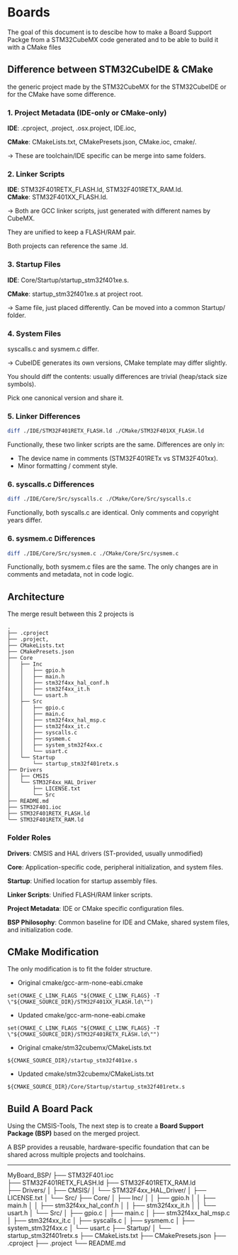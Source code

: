# Boards

The goal of this document is to descibe how to make a Board Support Packge from a STM32CubeMX code generated and to be able to build it with a CMake files


## Difference between STM32CubeIDE & CMake

the generic project made by the STM32CubeMX for the STM32CubeIDE or for the CMake have some difference.

### 1. Project Metadata (IDE-only or CMake-only)

**IDE**: .cproject, .project, .osx.project, IDE.ioc,  

**CMake**: CMakeLists.txt, CMakePresets.json, CMake.ioc, cmake/.  

→ These are toolchain/IDE specific can be merge into same folders.

### 2. Linker Scripts

**IDE**: STM32F401RETX_FLASH.ld, STM32F401RETX_RAM.ld.  
**CMake**: STM32F401XX_FLASH.ld.  

→ Both are GCC linker scripts, just generated with different names by CubeMX.  

They are unified to keep a FLASH/RAM pair.
  
Both projects can reference the same .ld.  

### 3. Startup Files

**IDE**: Core/Startup/startup_stm32f401xe.s.  

**CMake**: startup_stm32f401xe.s at project root.

→ Same file, just placed differently. Can be moved into a common Startup/ folder.  

### 4. System Files

syscalls.c and sysmem.c differ.  

→ CubeIDE generates its own versions, CMake template may differ slightly.  

You should diff the contents: usually differences are trivial (heap/stack size symbols).  

Pick one canonical version and share it.  



### 5. Linker Differences

```bash
diff ./IDE/STM32F401RETX_FLASH.ld ./CMake/STM32F401XX_FLASH.ld
```

Functionally, these two linker scripts are the same. Differences are only in:
- The device name in comments (STM32F401RETx vs STM32F401xx).  
- Minor formatting / comment style.  

### 6. syscalls.c Differences

```bash
diff ./IDE/Core/Src/syscalls.c ./CMake/Core/Src/syscalls.c 
```

Functionally, both syscalls.c are identical. Only comments and copyright years differ.

### 6. sysmem.c Differences

```bash
diff ./IDE/Core/Src/sysmem.c ./CMake/Core/Src/sysmem.c 
```

Functionally, both sysmem.c files are the same. The only changes are in comments and metadata, not in code logic.


## Architecture

The merge result between this 2 projects is 

```
.
├── .cproject
├── .project,
├── CMakeLists.txt
├── CMakePresets.json
├── Core
│   ├── Inc
│   │   ├── gpio.h
│   │   ├── main.h
│   │   ├── stm32f4xx_hal_conf.h
│   │   ├── stm32f4xx_it.h
│   │   └── usart.h
│   ├── Src
│   │   ├── gpio.c
│   │   ├── main.c
│   │   ├── stm32f4xx_hal_msp.c
│   │   ├── stm32f4xx_it.c
│   │   ├── syscalls.c
│   │   ├── sysmem.c
│   │   ├── system_stm32f4xx.c
│   │   └── usart.c
│   └── Startup
│       └── startup_stm32f401retx.s
├── Drivers
│   ├── CMSIS
│   └── STM32F4xx_HAL_Driver
│       ├── LICENSE.txt
│       └── Src
├── README.md
├── STM32F401.ioc
├── STM32F401RETX_FLASH.ld
└── STM32F401RETX_RAM.ld
```

### Folder Roles

**Drivers**: CMSIS and HAL drivers (ST-provided, usually unmodified)   

**Core**: Application-specific code, peripheral initialization, and system files. 

**Startup**: Unified location for startup assembly files.  

**Linker Scripts**: Unified FLASH/RAM linker scripts.  

**Project Metadata**: IDE or CMake specific configuration files.  

**BSP Philosophy**: Common baseline for IDE and CMake, shared system files, and initialization code.

## CMake Modification 

The only modification is to fit the folder structure.

* Original cmake/gcc-arm-none-eabi.cmake

```
set(CMAKE_C_LINK_FLAGS "${CMAKE_C_LINK_FLAGS} -T \"${CMAKE_SOURCE_DIR}/STM32F401XX_FLASH.ld\"")
```

* Updated cmake/gcc-arm-none-eabi.cmake
```
set(CMAKE_C_LINK_FLAGS "${CMAKE_C_LINK_FLAGS} -T \"${CMAKE_SOURCE_DIR}/STM32F401RETX_FLASH.ld\"")
```

* Original cmake/stm32cubemx/CMakeLists.txt

```
${CMAKE_SOURCE_DIR}/startup_stm32f401xe.s
```

* Updated cmake/stm32cubemx/CMakeLists.txt

```
${CMAKE_SOURCE_DIR}/Core/Startup/startup_stm32f401retx.s
```

## Build A Board Pack 

Using the CMSIS-Tools, The next step is to create a **Board Support Package (BSP)** based on the merged project.    

A BSP provides a reusable, hardware-specific foundation that can be shared across multiple projects and toolchains.

---

MyBoard_BSP/
├── STM32F401.ioc  
├── STM32F401RETX_FLASH.ld
├── STM32F401RETX_RAM.ld      
├── Drivers/
│   ├── CMSIS/
│   └── STM32F4xx_HAL_Driver/
│       ├── LICENSE.txt
│       └── Src/
├── Core/
│   ├── Inc/
│   │   ├── gpio.h
│   │   ├── main.h
│   │   ├── stm32f4xx_hal_conf.h
│   │   ├── stm32f4xx_it.h
│   │   └── usart.h
│   └── Src/
│       ├── gpio.c
│       ├── main.c
│       ├── stm32f4xx_hal_msp.c
│       ├── stm32f4xx_it.c
│       ├── syscalls.c
│       ├── sysmem.c
│       ├── system_stm32f4xx.c
│       └── usart.c
├── Startup/
│   └── startup_stm32f401retx.s
├── CMakeLists.txt
├── CMakePresets.json
├── .cproject
├── .project
└── README.md